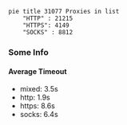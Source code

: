 
```mermaid
pie title 31077 Proxies in list
    "HTTP" : 21215
    "HTTPS": 4149
    "SOCKS" : 8812
```

### Some Info
#### Average Timeout

- mixed: 3.5s
- http: 1.9s
- https: 8.6s
- socks: 6.4s